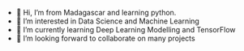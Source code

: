 - 👋 Hi, I’m from Madagascar and learning python.
- 👀 I’m interested in Data Science and Machine Learning
- 🌱 I’m currently learning Deep Learning Modelling and TensorFlow
- 💞️ I’m looking forward to collaborate on many projects

<!---
gael-rktdrv/gael-rktdrv is a ✨ special ✨ repository because its `README.md` (this file) appears on your GitHub profile.
You can click the Preview link to take a look at your changes.
--->
